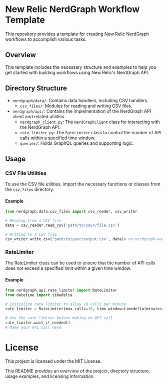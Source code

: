 # New Relic NerdGraph Workflow Template

This repository provides a template for creating New Relic NerdGraph workflows to accomplish various tasks.

## Overview

This template includes the necessary structure and examples to help you get started with building workflows using New Relic's NerdGraph API.

## Directory Structure

- `nerdgraph/data/`: Contains data handlers, including CSV handlers.
  - `csv_files/`: Modules for reading and writing CSV files.
- `nerdgraph/api/`: Contains the implementation of the NerdGraph API client and related utilities.
  - `nerdgraph_client.py`: The `NerdGraphClient` class for interacting with the NerdGraph API.
  - `rate_limiter.py`: The `RateLimiter` class to control the number of API calls within a specified time window.
  - `queries/`: Holds GraphQL queries and supporting logic.

## Usage

### CSV File Utilities

To use the CSV file utilities, import the necessary functions or classes from the `csv_files` directory.

#### Example

```python
from nerdgraph.data.csv_files import csv_reader, csv_writer

# Reading from a CSV file
data = csv_reader.read_csv('path/to/your/file.csv')

# Writing to a CSV file
csv_writer.write_csv('path/to/your/output.csv', data)# nr-nerdgraph-workflow-template
```

### RateLimiter
The RateLimiter class can be used to ensure that the number of API calls does not exceed a specified limit within a given time window.

#### Example

```python
from nerdgraph.api.rate_limiter import RateLimiter
from datetime import timedelta

# Initialize rate limiter to allow 10 calls per minute
rate_limiter = RateLimiter(max_calls=10, time_window=timedelta(minutes=1))

# Use the rate limiter before making an API call
rate_limiter.wait_if_needed()
# Make your API call here
```

# License
This project is licensed under the MIT License.

This README provides an overview of the project, directory structure, usage examples, and licensing information.
